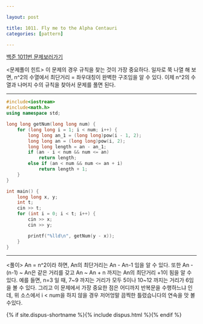```yaml
---

layout: post

title: 1011. Fly me to the Alpha Centauri
categories: [pattern]

---
```


[백준 1011번 문제보러가기](https://www.acmicpc.net/problem/1011)

<문제풀이 힌트>
이 문제의 경우 규칙을 찾는 것이 가장 중요하다.
일자로 쭉 나열 해 보면,
n^2의 수열에서 최단거리 = 좌우대칭이 완벽한 구조임을 알 수 있다.
이제 n^2의 수열과 나머지 수의 규칙을 찾아서 문제를 풀면 된다.

- - -

```cpp
#include<iostream>
#include<math.h>
using namespace std;

long long getNum(long long num) {
	for (long long i = 1; i < num; i++) {
		long long an_1 = (long long)pow(i - 1, 2);
		long long an = (long long)pow(i, 2);
		long long length = an - an_1;
		if (an - i < num && num <= an)
			return length;
		else if (an < num && num <= an + i)
			return length + 1;
	}
}

int main() {
	long long x, y;
	int t;
	cin >> t;
	for (int i = 0; i < t; i++) {
		cin >> x;
		cin >> y;

		printf("%lld\n", getNum(y - x));
	}
}
```

- - -

<풀이>
An = n^2이라 하면, An의 최단거리는 An - An-1 임을 알 수 있다.
또한 An - (n-1) ~ An은 같은 거리를 갖고 
An ~ An + n 까지는 An의 최단거리 +1이 됨을 알 수 있다.
예를 들면,
n=3 일 때, 7~9 까지는 거리가 모두 5이나 10~12 까지는 거리가 6임을 볼 수 있다.
그리고 이 문제에서 가장 중요한 점은 어디까지 반복문을 수행하느냐 인데,
위 소스에서 i < num을 하지 않을 경우 저어엉말 끔찍한 틀렸습니다의 연속을 맛 볼 수있다.


{% if site.dispus-shortname %}{% include dispus.html %}{% endif %}